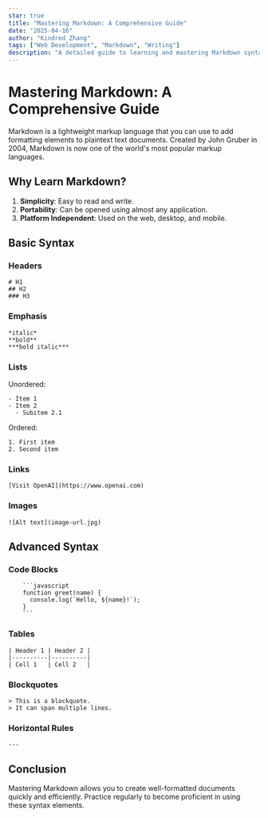 ```yaml
---
star: true
title: "Mastering Markdown: A Comprehensive Guide"
date: "2025-04-16"
author: "Kindred Zhang"
tags: ["Web Development", "Markdown", "Writing"]
description: "A detailed guide to learning and mastering Markdown syntax for efficient and stylish content creation."
---
```


# Mastering Markdown: A Comprehensive Guide

Markdown is a lightweight markup language that you can use to add formatting elements to plaintext text documents. Created by John Gruber in 2004, Markdown is now one of the world's most popular markup languages.

## Why Learn Markdown?

1. **Simplicity**: Easy to read and write.
2. **Portability**: Can be opened using almost any application.
3. **Platform Independent**: Used on the web, desktop, and mobile.

## Basic Syntax

### Headers

```
# H1
## H2
### H3
```

### Emphasis

```
*italic*
**bold**
***bold italic***
```

### Lists

Unordered:

```
- Item 1
- Item 2
  - Subitem 2.1
```

Ordered:

```
1. First item
2. Second item
```

### Links

```
[Visit OpenAI](https://www.openai.com)
```

### Images

```
![Alt text](image-url.jpg)
```

## Advanced Syntax

### Code Blocks

```
    ```javascript
    function greet(name) {
      console.log(`Hello, ${name}!`);
    }
    ```
```

### Tables

```
| Header 1 | Header 2 |
|----------|----------|
| Cell 1   | Cell 2   |
```

### Blockquotes

```
> This is a blockquote.
> It can span multiple lines.
```

### Horizontal Rules

```
---
```

## Conclusion

Mastering Markdown allows you to create well-formatted documents quickly and efficiently. Practice regularly to become proficient in using these syntax elements.
